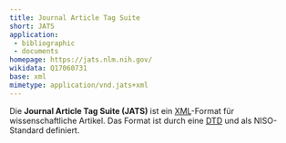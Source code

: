 ```yaml
---
title: Journal Article Tag Suite
short: JATS
application:
 - bibliographic
 - documents
homepage: https://jats.nlm.nih.gov/
wikidata: Q17060731
base: xml
mimetype: application/vnd.jats+xml
---
```


Die **Journal Article Tag Suite (JATS)** ist ein [XML](xml)-Format für
wissenschaftliche Artikel. Das Format ist durch eine [DTD](schema/dtd) und als
NISO-Standard definiert.
